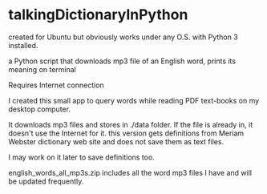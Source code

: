 # talkingDictionaryInPython
created for Ubuntu but obviously works under any O.S. with Python 3 installed.

a Python script that downloads mp3 file of an English word, prints its meaning on terminal

Requires Internet connection

I created this small app to query words while reading PDF text-books on my desktop computer.

It downloads mp3 files and stores in ./data folder. If the file is already in, it doesn't use the Internet for it.
this version gets definitions from Meriam Webster dictionary web site and does not save them as text files.

I may work on it later to save definitions too.

english_words_all_mp3s.zip includes all the word mp3 files I have and will be updated frequently.
